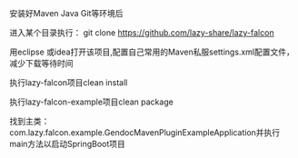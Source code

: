 安装好Maven Java Git等环境后

进入某个目录执行：
git clone https://github.com/lazy-share/lazy-falcon

用eclipse 或idea打开该项目,配置自己常用的Maven私服settings.xml配置文件，减少下载等待时间

执行lazy-falcon项目clean install

执行lazy-falcon-example项目clean package

找到主类：com.lazy.falcon.example.GendocMavenPluginExampleApplication并执行main方法以启动SpringBoot项目
